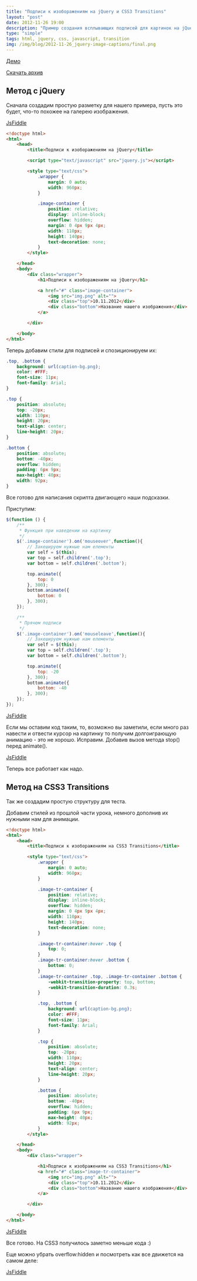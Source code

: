 ```yaml
---
title: "Подписи к изоборажениям на jQuery и CSS3 Transitions"
layout: "post"
date: 2012-11-26 19:00
description: "Пример создания всплывающих подписей для картинок на jQuery"
type: "simple"
tags: html, jquery, css, javascript, transition
img: /img/blog/2012-11-26_jquery-image-captions/final.png
---
```


[Демо](http://jsfiddle.net/hPs6F/)

[Скачать архив](http://s7at1c.ru/img/blog/2012-11-26_jquery-image-captions/image-captions.zip)

## Метод с jQuery

Сначала создадим простую разметку для нашего примера, пусть это будет, что-то похожее на галерею изображения.

[JsFiddle](http://jsfiddle.net/UCHpd/)

```html
<!doctype html>
<html>
	<head>
		<title>Подписи к изоборажениям на jQuery</title>

		<script type="text/javascript" src="jquery.js"></script>

		<style type="text/css">
			.wrapper {
				margin: 0 auto;
				width: 960px;
			}

			.image-container {
				position: relative;
				display: inline-block;
				overflow: hidden;
				margin: 0 4px 9px 4px;
				width: 110px;
				height: 140px;
				text-decoration: none;
			}
		</style>

	</head>
	<body>
		<div class="wrapper">
			<h1>Подписи к изоборажениям на jQuery</h1>

			<a href="#" class="image-container">
				<img src="img.png" alt="">
				<div class="top">10.11.2012</div>
				<div class="bottom">Название нашего изображения</div>
			</a>

		</div>

	</body>
</html>
```

Теперь добавим стили для подписей и спозиционируем их:

```css
.top, .bottom {
	background: url(caption-bg.png);
	color: #FFF;
	font-size: 11px;
	font-family: Arial;
}

.top {
	position: absolute;
	top: -20px;
	width: 110px;
	height: 20px;
	text-align: center;
	line-height: 20px;
}

.bottom {
	position: absolute;
	bottom: -40px;
	overflow: hidden;
	padding: 6px 9px;
	max-height: 40px;
	width: 92px;
}
```

Все готово для написания скрипта двигающего наши подсказки.

Приступим:

```js
$(function () {
	/**
	 * Функция при наведении на картинку
	 */
	$('.image-container').on('mouseover',function(){
		// Закешируем нужные нам елементы
		var self = $(this);
		var top = self.children('.top');
		var bottom = self.children('.bottom');

		top.animate({
			top: 0
		}, 300);
		bottom.animate({
			bottom: 0
		}, 300);
	});

	/**
	 * Прячем подписи
	 */
	$('.image-container').on('mouseleave',function(){
		// Закешируем нужные нам елементы
		var self = $(this);
		var top = self.children('.top');
		var bottom = self.children('.bottom');

		top.animate({
			top: -20
		}, 300);
		bottom.animate({
			bottom: -40
		}, 300);
	});
});
```

[JsFiddle](http://jsfiddle.net/FTZUb/)

Если мы оставим код таким, то, возможно вы заметили, если много раз навести и отвести курсор на картинку то получим долгоиграющую анимацию - это не хорошо. Исправим. Добавив вызов метода stop() перед animate().

[JsFiddle](http://jsfiddle.net/W96SM/)

Теперь все работает как надо.

## Метод на CSS3 Transitions

Так же создадим простую структуру для теста.

Добавим стилей из прошлой части урока, немного дополнив их нужными нам для анимации.

```html
<!doctype html>
<html>
	<head>
		<title>Подписи к изоборажениям на CSS3 Transitions</title>

		<style type="text/css">
			.wrapper {
				margin: 0 auto;
				width: 960px;
			}

			.image-tr-container {
				position: relative;
				display: inline-block;
				overflow: hidden;
				margin: 0 4px 9px 4px;
				width: 110px;
				height: 140px;
				text-decoration: none;
			}

			.image-tr-container:hover .top {
				top: 0;
			}
			.image-tr-container:hover .bottom {
				bottom: 0;
			}
			.image-tr-container .top, .image-tr-container .bottom {
				-webkit-transition-property: top, bottom;
		        -webkit-transition-duration: 0.3s;
			}

			.top, .bottom {
				background: url(caption-bg.png);
				color: #FFF;
				font-size: 11px;
				font-family: Arial;
			}

			.top {
				position: absolute;
				top: -20px;
				width: 110px;
				height: 20px;
				text-align: center;
				line-height: 20px;
			}

			.bottom {
				position: absolute;
				bottom: -40px;
				overflow: hidden;
				padding: 6px 9px;
				max-height: 40px;
				width: 92px;
			}
		</style>

	</head>
	<body>
		<div class="wrapper">

			<h1>Подписи к изображениям на CSS3 Transitions</h1>
			<a href="#" class="image-tr-container">
				<img src="img.png" alt="">
				<div class="top">10.11.2012</div>
				<div class="bottom">Название нашего изображения</div>
			</a>

		</div>

	</body>
</html>
```

[JsFiddle](http://jsfiddle.net/sX4X9/)

Все готово. На CSS3 получилось заметно меньше кода :)

Еще можно убрать overflow:hidden и посмотреть как все движется на самом деле:

[JsFiddle](http://jsfiddle.net/SzcYt/)
